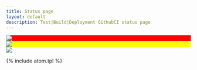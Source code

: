 ```yaml
---
title: Status page
layout: default
description: Test|Build|Deployment GithubCI status page
---
```


<div class="row">
  <div class="col" style="height: auto; background-color: red">
    <img src="https://github.com/wryyyyyyyy/runner_one/workflows/test/badge.svg" />
  </div>
   <div class="col" style="height: auto; background-color: yellow">
    <img src="https://github.com/wryyyyyyyy/runner_one/workflows/CI/badge.svg" />
  </div>
   <div class="col" style="height: auto background-color: green">
    <img src="https://github.com/wryyyyyyyy/runner_one/workflows/deploy/badge.svg" />
  </div>
</div>

{% include atom.tpl %}
